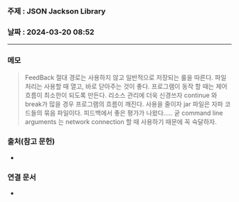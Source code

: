 ### 주제 : JSON Jackson Library

### 날짜 : 2024-03-20 08:52
----
### 메모
> FeedBack
> 절대 경로는 사용하지 않고 일반적으로 저장되는 룰을 따른다.
> 파일 처리는 사용할 때 열고, 바로 닫아주는 것이 좋다.
> 프로그램이 동작 할 때는 제어 흐름이 최소한이 되도록 만든다.
> 리소스 관리에 더욱 신경쓰자
> continue 와 break가 많을 경우 프로그램의 흐름이 깨진다. 사용을 줄이자
> jar 파일은 자파 코드들의 묶음 파일이다.
> 피드백에서 좋은 평가가 나왔다..... 굳
> command line arguments 는 network connection 할 때 사용하기 때문에 꼭 숙달하자.
> 

### 출처(참고 문헌)
-

### 연결 문서
-

